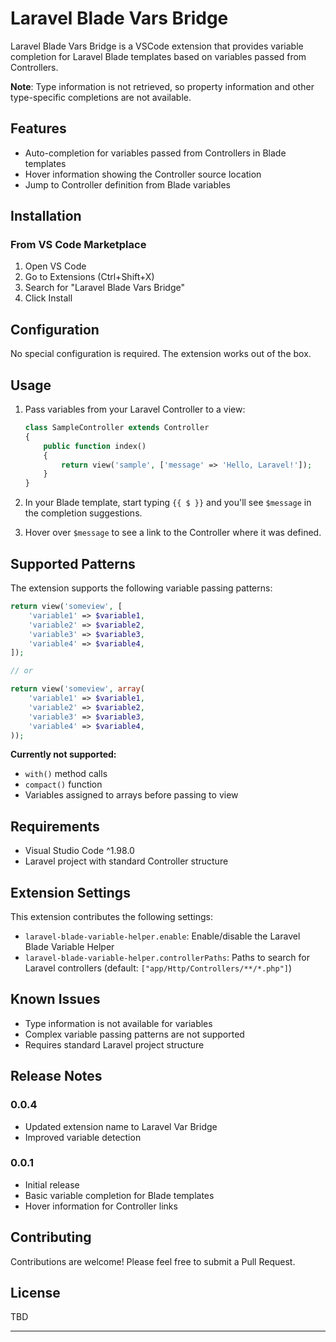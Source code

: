 # Laravel Blade Vars Bridge

Laravel Blade Vars Bridge is a VSCode extension that provides variable completion for Laravel Blade templates based on variables passed from Controllers.

**Note**: Type information is not retrieved, so property information and other type-specific completions are not available.

## Features

- Auto-completion for variables passed from Controllers in Blade templates
- Hover information showing the Controller source location
- Jump to Controller definition from Blade variables

## Installation

### From VS Code Marketplace
1. Open VS Code
2. Go to Extensions (Ctrl+Shift+X)
3. Search for "Laravel Blade Vars Bridge"
4. Click Install

## Configuration

No special configuration is required. The extension works out of the box.

## Usage

1. Pass variables from your Laravel Controller to a view:

    ```php
    class SampleController extends Controller
    {
        public function index()
        {
            return view('sample', ['message' => 'Hello, Laravel!']);
        }
    }
    ```

2. In your Blade template, start typing `{{ $ }}` and you'll see `$message` in the completion suggestions.

3. Hover over `$message` to see a link to the Controller where it was defined.

## Supported Patterns

The extension supports the following variable passing patterns:

```php
return view('someview', [
    'variable1' => $variable1,
    'variable2' => $variable2,
    'variable3' => $variable3,
    'variable4' => $variable4,
]);

// or

return view('someview', array(
    'variable1' => $variable1,
    'variable2' => $variable2,
    'variable3' => $variable3,
    'variable4' => $variable4,
));
```

**Currently not supported:**
- `with()` method calls
- `compact()` function
- Variables assigned to arrays before passing to view

## Requirements

- Visual Studio Code ^1.98.0
- Laravel project with standard Controller structure

## Extension Settings

This extension contributes the following settings:

* `laravel-blade-variable-helper.enable`: Enable/disable the Laravel Blade Variable Helper
* `laravel-blade-variable-helper.controllerPaths`: Paths to search for Laravel controllers (default: `["app/Http/Controllers/**/*.php"]`)

## Known Issues

- Type information is not available for variables
- Complex variable passing patterns are not supported
- Requires standard Laravel project structure

## Release Notes

### 0.0.4
- Updated extension name to Laravel Var Bridge
- Improved variable detection

### 0.0.1
- Initial release
- Basic variable completion for Blade templates
- Hover information for Controller links

## Contributing

Contributions are welcome! Please feel free to submit a Pull Request.

## License

TBD

---

